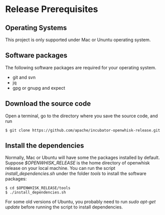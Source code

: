 <!--
#
# Licensed to the Apache Software Foundation (ASF) under one or more contributor
# license agreements.  See the NOTICE file distributed with this work for additional
# information regarding copyright ownership.  The ASF licenses this file to you
# under the Apache License, Version 2.0 (the # "License"); you may not use this
# file except in compliance with the License.  You may obtain a copy of the License
# at:
#
# http://www.apache.org/licenses/LICENSE-2.0
#
# Unless required by applicable law or agreed to in writing, software distributed
# under the License is distributed on an "AS IS" BASIS, WITHOUT WARRANTIES OR
# CONDITIONS OF ANY KIND, either express or implied.  See the License for the
# specific language governing permissions and limitations under the License.
#
-->

# Release Prerequisites

## Operating Systems

This project is only supported under Mac or Ununtu operating system.

## Software packages

The following software packages are required for your operating system.
 
 - git and svn
 - jq
 - gpg or gnupg and expect

## Download the source code

Open a terminal, go to the directory where you save the source code, and run
```
$ git clone https://github.com/apache/incubator-openwhisk-release.git
```

## Install the dependencies

Normally, Mac or Ubuntu will have some the packages installed by default. Suppose _$OPENWHISK_RELEASE_ is the home directory
of openwhisk release on your local machine. You can run the script _install_dependencies.sh_ under the folder _tools_
to install the software packages:
```
$ cd $OPENWHISK_RELEASE/tools
$ ./install_dependencies.sh
```

For some old versions of Ubuntu, you probably need to run _sudo apt-get update_ before running the script to install
dependencies.
